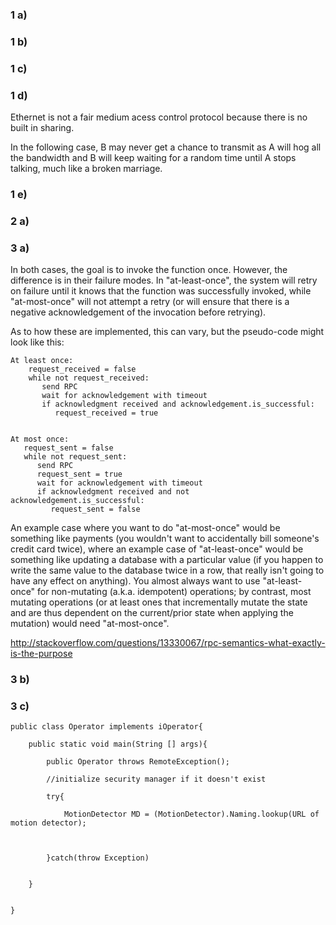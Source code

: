 ### 1 a)

### 1 b)

### 1 c)

### 1 d)

Ethernet is not a fair medium acess control protocol because there is no built in sharing.

In the following case, B may never get a chance to transmit as A will hog all the bandwidth and B will keep waiting for a random time until A stops talking, much like a broken marriage.

### 1 e)

### 2 a)

### 3 a)

In both cases, the goal is to invoke the function once. However, the difference is in their failure modes. In "at-least-once", the system will retry on failure until it knows that the function was successfully invoked, while "at-most-once" will not attempt a retry (or will ensure that there is a negative acknowledgement of the invocation before retrying).

As to how these are implemented, this can vary, but the pseudo-code might look like this:
```
At least once:
    request_received = false
    while not request_received:
       send RPC
       wait for acknowledgement with timeout
       if acknowledgment received and acknowledgement.is_successful:
          request_received = true


At most once:
   request_sent = false
   while not request_sent:
      send RPC
      request_sent = true
      wait for acknowledgement with timeout
      if acknowledgment received and not acknowledgement.is_successful:
         request_sent = false
```
An example case where you want to do "at-most-once" would be something like payments (you wouldn't want to accidentally bill someone's credit card twice), where an example case of "at-least-once" would be something like updating a database with a particular value (if you happen to write the same value to the database twice in a row, that really isn't going to have any effect on anything). You almost always want to use "at-least-once" for non-mutating (a.k.a. idempotent) operations; by contrast, most mutating operations (or at least ones that incrementally mutate the state and are thus dependent on the current/prior state when applying the mutation) would need "at-most-once".

http://stackoverflow.com/questions/13330067/rpc-semantics-what-exactly-is-the-purpose

### 3 b)

### 3 c)

```
public class Operator implements iOperator{

    public static void main(String [] args){
    
        public Operator throws RemoteException();
        
        //initialize security manager if it doesn't exist
        
        try{
        
            MotionDetector MD = (MotionDetector).Naming.lookup(URL of motion detector);
            
            
        
        }catch(throw Exception)
    
    
    }


}
```
